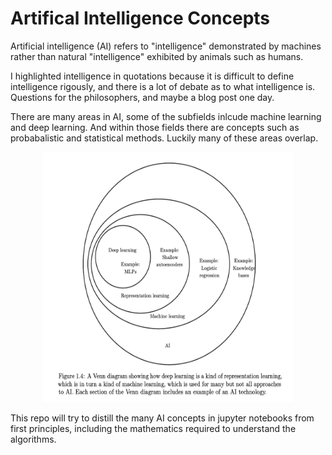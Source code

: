 # Artifical Intelligence Concepts

Artificial intelligence (AI) refers to "intelligence" demonstrated by machines rather than natural "intelligence" exhibited by animals such as humans.

I highlighted intelligence in quotations because it is difficult to define intelligence rigously, and there is a lot of debate as to what intelligence is. 
Questions for the philosophers, and maybe a blog post one day. 

There are many areas in AI, some of the subfields inlcude machine learning and deep learning. And within those fields there are concepts such as probabalistic and statistical methods. Luckily many of these areas overlap. 

<p align="center">
  <img src="/media/ai-ml-dl.png" alt="AI map" style="height: 400px; width:400px;"/>
</p>
This repo will try to distill the many AI concepts in jupyter notebooks from first principles, including the mathematics required to understand the algorithms. 





